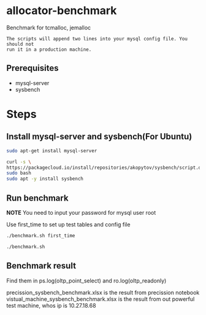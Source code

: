# allocator-benchmark
Benchmark for tcmalloc, jemalloc

```
The scripts will append two lines into your mysql config file. You should not
run it in a production machine.
```

## Prerequisites
* mysql-server
* sysbench

# Steps

## Install mysql-server and sysbench(For Ubuntu)

```sh
sudo apt-get install mysql-server

curl -s \
https://packagecloud.io/install/repositories/akopytov/sysbench/script.deb.sh | \
sudo bash
sudo apt -y install sysbench
```

## Run benchmark
**NOTE** You need to input your password for mysql user root

Use first_time to set up test tables and config file

```sh
./benchmark.sh first_time
```

```sh
./benchmark.sh 
```

## Benchmark result

Find them in ps.log(oltp_point_select) and ro.log(oltp_readonly)

precission_sysbench_benchmark.xlsx is the result from precission notebook
vistual_machine_sysbench_benchmark.xlsx is the result from out powerful test machine, whos ip is 10.27.18.68
